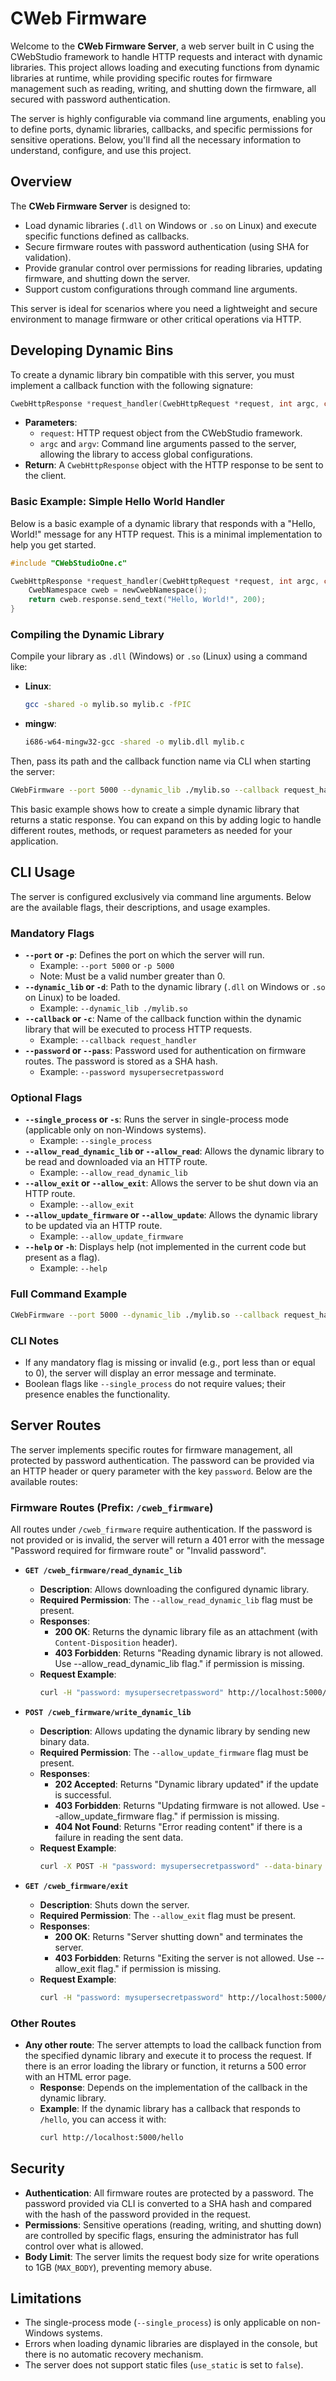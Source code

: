 # CWeb Firmware

Welcome to the **CWeb Firmware Server**, a web server built in C using the CWebStudio framework to handle HTTP requests and interact with dynamic libraries. This project allows loading and executing functions from dynamic libraries at runtime, while providing specific routes for firmware management such as reading, writing, and shutting down the firmware, all secured with password authentication.

The server is highly configurable via command line arguments, enabling you to define ports, dynamic libraries, callbacks, and specific permissions for sensitive operations. Below, you'll find all the necessary information to understand, configure, and use this project.

## Overview

The **CWeb Firmware Server** is designed to:
- Load dynamic libraries (`.dll` on Windows or `.so` on Linux) and execute specific functions defined as callbacks.
- Secure firmware routes with password authentication (using SHA for validation).
- Provide granular control over permissions for reading libraries, updating firmware, and shutting down the server.
- Support custom configurations through command line arguments.

This server is ideal for scenarios where you need a lightweight and secure environment to manage firmware or other critical operations via HTTP.



## Developing Dynamic Bins

To create a dynamic library bin compatible with this server, you must implement a callback function with the following signature:
```c
CwebHttpResponse *request_handler(CwebHttpRequest *request, int argc, char *argv[]);
```
- **Parameters**:
  - `request`: HTTP request object from the CWebStudio framework.
  - `argc` and `argv`: Command line arguments passed to the server, allowing the library to access global configurations.
- **Return**: A `CwebHttpResponse` object with the HTTP response to be sent to the client.

### Basic Example: Simple Hello World Handler
Below is a basic example of a dynamic library that responds with a "Hello, World!" message for any HTTP request. This is a minimal implementation to help you get started.

```c
#include "CWebStudioOne.c"

CwebHttpResponse *request_handler(CwebHttpRequest *request, int argc, char *argv[]) {
    CwebNamespace cweb = newCwebNamespace();
    return cweb.response.send_text("Hello, World!", 200);
}
```

### Compiling the Dynamic Library
Compile your library as `.dll` (Windows) or `.so` (Linux) using a command like:
- **Linux**:
  ```bash
  gcc -shared -o mylib.so mylib.c -fPIC
  ```
- **mingw**:
  ```bash
  i686-w64-mingw32-gcc -shared -o mylib.dll mylib.c
  ```


Then, pass its path and the callback function name via CLI when starting the server:
```bash
CWebFirmware --port 5000 --dynamic_lib ./mylib.so --callback request_handler --password mysupersecretpassword
```

This basic example shows how to create a simple dynamic library that returns a static response. You can expand on this by adding logic to handle different routes, methods, or request parameters as needed for your application.


## CLI Usage
The server is configured exclusively via command line arguments. Below are the available flags, their descriptions, and usage examples.

### Mandatory Flags
- **`--port` or `-p`**: Defines the port on which the server will run.
  - Example: `--port 5000` or `-p 5000`
  - Note: Must be a valid number greater than 0.
- **`--dynamic_lib` or `-d`**: Path to the dynamic library (`.dll` on Windows or `.so` on Linux) to be loaded.
  - Example: `--dynamic_lib ./mylib.so`
- **`--callback` or `-c`**: Name of the callback function within the dynamic library that will be executed to process HTTP requests.
  - Example: `--callback request_handler`
- **`--password` or `--pass`**: Password used for authentication on firmware routes. The password is stored as a SHA hash.
  - Example: `--password mysupersecretpassword`

### Optional Flags
- **`--single_process` or `-s`**: Runs the server in single-process mode (applicable only on non-Windows systems).
  - Example: `--single_process`
- **`--allow_read_dynamic_lib` or `--allow_read`**: Allows the dynamic library to be read and downloaded via an HTTP route.
  - Example: `--allow_read_dynamic_lib`
- **`--allow_exit` or `--allow_exit`**: Allows the server to be shut down via an HTTP route.
  - Example: `--allow_exit`
- **`--allow_update_firmware` or `--allow_update`**: Allows the dynamic library to be updated via an HTTP route.
  - Example: `--allow_update_firmware`
- **`--help` or `-h`**: Displays help (not implemented in the current code but present as a flag).
  - Example: `--help`

### Full Command Example
```bash
CWebFirmware --port 5000 --dynamic_lib ./mylib.so --callback request_handler --password mysupersecretpassword --allow_read_dynamic_lib --allow_exit --allow_update_firmware
```

### CLI Notes
- If any mandatory flag is missing or invalid (e.g., port less than or equal to 0), the server will display an error message and terminate.
- Boolean flags like `--single_process` do not require values; their presence enables the functionality.

## Server Routes

The server implements specific routes for firmware management, all protected by password authentication. The password can be provided via an HTTP header or query parameter with the key `password`. Below are the available routes:

### Firmware Routes (Prefix: `/cweb_firmware`)
All routes under `/cweb_firmware` require authentication. If the password is not provided or is invalid, the server will return a 401 error with the message "Password required for firmware route" or "Invalid password".

- **`GET /cweb_firmware/read_dynamic_lib`**
  - **Description**: Allows downloading the configured dynamic library.
  - **Required Permission**: The `--allow_read_dynamic_lib` flag must be present.
  - **Responses**:
    - **200 OK**: Returns the dynamic library file as an attachment (with `Content-Disposition` header).
    - **403 Forbidden**: Returns "Reading dynamic library is not allowed. Use --allow_read_dynamic_lib flag." if permission is missing.
  - **Request Example**:
    ```bash
    curl -H "password: mysupersecretpassword" http://localhost:5000/cweb_firmware/read_dynamic_lib -o mylib.so
    ```

- **`POST /cweb_firmware/write_dynamic_lib`**
  - **Description**: Allows updating the dynamic library by sending new binary data.
  - **Required Permission**: The `--allow_update_firmware` flag must be present.
  - **Responses**:
    - **202 Accepted**: Returns "Dynamic library updated" if the update is successful.
    - **403 Forbidden**: Returns "Updating firmware is not allowed. Use --allow_update_firmware flag." if permission is missing.
    - **404 Not Found**: Returns "Error reading content" if there is a failure in reading the sent data.
  - **Request Example**:
    ```bash
    curl -X POST -H "password: mysupersecretpassword" --data-binary @newlib.so http://localhost:5000/cweb_firmware/write_dynamic_lib
    ```

- **`GET /cweb_firmware/exit`**
  - **Description**: Shuts down the server.
  - **Required Permission**: The `--allow_exit` flag must be present.
  - **Responses**:
    - **200 OK**: Returns "Server shutting down" and terminates the server.
    - **403 Forbidden**: Returns "Exiting the server is not allowed. Use --allow_exit flag." if permission is missing.
  - **Request Example**:
    ```bash
    curl -H "password: mysupersecretpassword" http://localhost:5000/cweb_firmware/exit
    ```

### Other Routes
- **Any other route**: The server attempts to load the callback function from the specified dynamic library and execute it to process the request. If there is an error loading the library or function, it returns a 500 error with an HTML error page.
  - **Response**: Depends on the implementation of the callback in the dynamic library.
  - **Example**: If the dynamic library has a callback that responds to `/hello`, you can access it with:
    ```bash
    curl http://localhost:5000/hello
    ```

## Security

- **Authentication**: All firmware routes are protected by a password. The password provided via CLI is converted to a SHA hash and compared with the hash of the password provided in the request.
- **Permissions**: Sensitive operations (reading, writing, and shutting down) are controlled by specific flags, ensuring the administrator has full control over what is allowed.
- **Body Limit**: The server limits the request body size for write operations to 1GB (`MAX_BODY`), preventing memory abuse.

## Limitations

- The single-process mode (`--single_process`) is only applicable on non-Windows systems.
- Errors when loading dynamic libraries are displayed in the console, but there is no automatic recovery mechanism.
- The server does not support static files (`use_static` is set to `false`).


